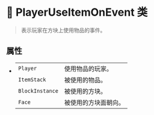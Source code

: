 # 🔖 PlayerUseItemOnEvent 类

>表示玩家在方块上使用物品的事件。

## 属性
- 
    |||
    |-|-|
    |`Player`|使用物品的玩家。|
    |`ItemStack`|被使用的物品。|
    |`BlockInstance`|被使用的方块。|
    |`Face`|被使用的方块面朝向。|
